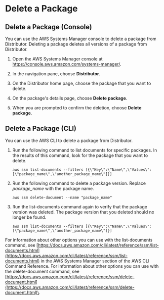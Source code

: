 # Delete a Package<a name="distributor-working-with-packages-dpkg"></a>

## Delete a Package \(Console\)<a name="distributor-delete-pkg-console"></a>

You can use the AWS Systems Manager console to delete a package from Distributor\. Deleting a package deletes all versions of a package from Distributor\.

1. Open the AWS Systems Manager console at [https://console\.aws\.amazon\.com/systems\-manager/](https://console.aws.amazon.com/systems-manager/)\.

1. In the navigation pane, choose **Distributor**\.

1. On the Distributor home page, choose the package that you want to delete\.

1. On the package's details page, choose **Delete package**\.

1. When you are prompted to confirm the deletion, choose **Delete package**\.

## Delete a Package \(CLI\)<a name="distributor-delete-pkg-cli"></a>

You can use the AWS CLI to delete a package from Distributor\.

1. Run the following command to list documents for specific packages\. In the results of this command, look for the package that you want to delete\.

   ```
   aws ssm list-documents --filters [{\"Key\":\"Name\",\"Values\":[\"package_name\",\"another_package_name\"]}]
   ```

1. Run the following command to delete a package version\. Replace *package\_name* with the package name\.

   ```
   aws ssm delete-document --name "package_name"
   ```

1. Run the list\-documents command again to verify that the package version was deleted\. The package version that you deleted should no longer be found\.

   ```
   aws ssm list-documents --filters [{\"Key\":\"Name\",\"Values\":[\"package_name\",\"another_package_name\"]}]
   ```

For information about other options you can use with the list\-documents command, see [https://docs.aws.amazon.com/cli/latest/reference/ssm/list-documents.html](https://docs.aws.amazon.com/cli/latest/reference/ssm/list-documents.html) in the AWS Systems Manager section of the AWS CLI Command Reference\. For information about other options you can use with the delete\-document command, see [https://docs.aws.amazon.com/cli/latest/reference/ssm/delete-document.html](https://docs.aws.amazon.com/cli/latest/reference/ssm/delete-document.html)\.
